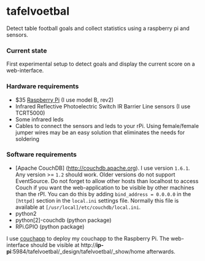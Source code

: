 tafelvoetbal
============

Detect table football goals and collect statistics using a raspberry pi and sensors.

### Current state
First experimental setup to detect goals and display the current score on a web-interface.

### Hardware requirements
 - $35 [Raspberry Pi](http://www.raspberrypi.org) (I use model B, rev2)
 - Infrared Reflective Photoelectric Switch IR Barrier Line sensors (I use TCRT5000)
 - Some infrared leds
 - Cables to connect the sensors and leds to your rPi. Using female/female jumper wires may be an easy solution that eliminates the needs for soldering

### Software requirements
 - [Apache CouchDB] (http://couchdb.apache.org). I use version `1.6.1`. Any version >= `1.2` should work. Older versions do not support EventSource. Do not forget to allow other hosts than localhost to access Couch if you want the web-application to be visible by other machines than the rPI. You can do this by adding `bind_address = 0.0.0.0` in the `[httpd]` section in the `local.ini` settings file. Normally this file is available at `[/usr/local]/etc/couchdb/local.ini`.
 - python2
 - python[2]-couchdb (python package)
 - RPi.GPIO (python package)
 

I use [couchapp](https://github.com/couchapp/couchapp) to deploy my couchapp to the Raspberry Pi. The web-interface should be visible at http://**ip-pi**:5984/tafelvoetbal/_design/tafelvoetbal/_show/home afterwards.

